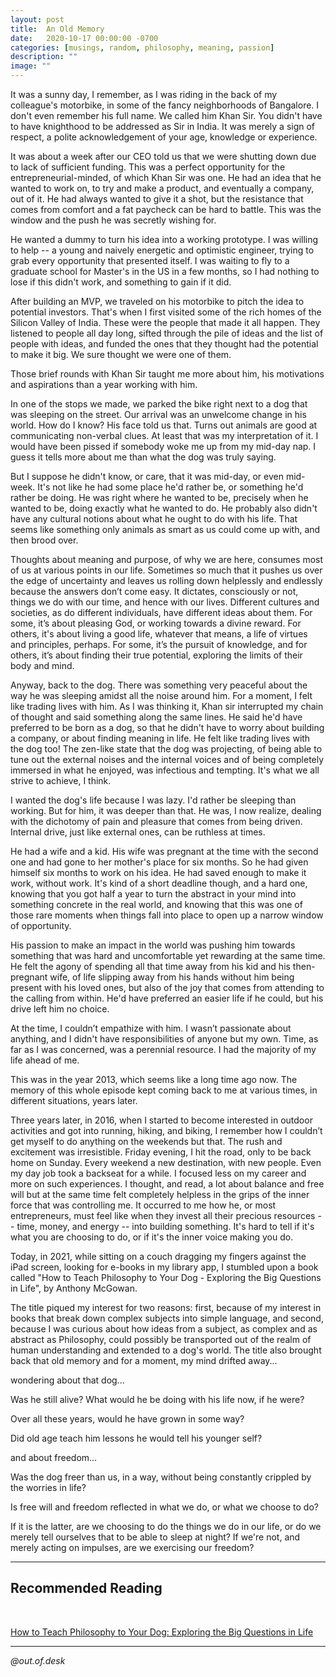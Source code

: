 ```yaml
---
layout: post
title:  An Old Memory
date:   2020-10-17 00:00:00 -0700
categories: [musings, random, philosophy, meaning, passion]
description: ""
image: ""
---
```


It was a sunny day, I remember, as I was riding in the back of my colleague's motorbike, in some of the fancy neighborhoods of Bangalore. I don't even remember his full name. We called him Khan Sir. You didn't have to have knighthood to be addressed as Sir in India. It was merely a sign of respect, a polite acknowledgement of your age, knowledge or experience.

It was about a week after our CEO told us that we were shutting down due to lack of sufficient funding. This was a perfect opportunity for the entrepreneurial-minded, of which Khan Sir was one. He had an idea that he wanted to work on, to try and make a product, and eventually a company, out of it. He had always wanted to give it a shot, but the resistance that comes from comfort and a fat paycheck can be hard to battle. This was the window and the push he was secretly wishing for.

He wanted a dummy to turn his idea into a working prototype. I was willing to help -- a young and naively energetic and optimistic engineer, trying to grab every opportunity that presented itself. I was waiting to fly to a graduate school for Master's in the US in a few months, so I had nothing to lose if this didn't work, and something to gain if it did.

After building an MVP, we traveled on his motorbike to pitch the idea to potential investors. That's when I first visited some of the rich homes of the Silicon Valley of India. These were the people that made it all happen. They listened to people all day long, sifted through the pile of ideas and the list of people with ideas, and funded the ones that they thought had the potential to make it big. We sure thought we were one of them.

Those brief rounds with Khan Sir taught me more about him, his motivations and aspirations than a year working with him.

In one of the stops we made, we parked the bike right next to a dog that was sleeping on the street. Our arrival was an unwelcome change in his world. How do I know? His face told us that. Turns out animals are good at communicating non-verbal clues. At least that was my interpretation of it. I would have been pissed if somebody woke me up from my mid-day nap. I guess it tells more about me than what the dog was truly saying.

But I suppose he didn't know, or care, that it was mid-day, or even mid-week. It's not like he had some place he'd rather be, or something he'd rather be doing. He was right where he wanted to be, precisely when he wanted to be, doing exactly what he wanted to do. He probably also didn't have any cultural notions about what he ought to do with his life. That seems like something only animals as smart as us could come up with, and then brood over.

Thoughts about meaning and purpose, of why we are here, consumes most of us at various points in our life. Sometimes so much that it pushes us over the edge of uncertainty and leaves us rolling down helplessly and endlessly because the answers don’t come easy. It dictates, consciously or not, things we do with our time, and hence with our lives. Different cultures and societies, as do different individuals, have different ideas about them. For some, it’s about pleasing God, or working towards a divine reward. For others, it's about living a good life, whatever that means, a life of virtues and principles, perhaps. For some, it’s the pursuit of knowledge, and for others, it’s about finding their true potential, exploring the limits of their body and mind.

Anyway, back to the dog. There was something very peaceful about the way he was sleeping amidst all the noise around him. For a moment, I felt like trading lives with him. As I was thinking it, Khan sir interrupted my chain of thought and said something along the same lines. He said he'd have preferred to be born as a dog, so that he didn't have to worry about building a company, or about finding meaning in life. He felt like trading lives with the dog too! The zen-like state that the dog was projecting, of being able to tune out the external noises and the internal voices and of being completely immersed in what he enjoyed, was infectious and tempting. It's what we all strive to achieve, I think.

I wanted the dog's life because I was lazy. I'd rather be sleeping than working. But for him, it was deeper than that. He was, I now realize, dealing with the dichotomy of pain and pleasure that comes from being driven. Internal drive, just like external ones, can be ruthless at times.

He had a wife and a kid. His wife was pregnant at the time with the second one and had gone to her mother's place for six months. So he had given himself six months to work on his idea. He had saved enough to make it work, without work. It's kind of a short deadline though, and a hard one, knowing that you got half a year to turn the abstract in your mind into something concrete in the real world, and knowing that this was one of those rare moments when things fall into place to open up a narrow window of opportunity.

His passion to make an impact in the world was pushing him towards something that was hard and uncomfortable yet rewarding at the same time. He felt the agony of spending all that time away from his kid and his then-pregnant wife, of life slipping away from his hands without him being present with his loved ones, but also of the joy that comes from attending to the calling from within. He'd have preferred an easier life if he could, but his drive left him no choice.

At the time, I couldn’t empathize with him. I wasn’t passionate about anything, and I didn't have responsibilities of anyone but my own. Time, as far as I was concerned, was a perennial resource. I had the majority of my life ahead of me.

This was in the year 2013, which seems like a long time ago now. The memory of this whole episode kept coming back to me at various times, in different situations, years later.

Three years later, in 2016, when I started to become interested in outdoor activities and got into running, hiking, and biking, I remember how I couldn’t get myself to do anything on the weekends but that. The rush and excitement was irresistible. Friday evening, I hit the road, only to be back home on Sunday. Every weekend a new destination, with new people. Even my day job took a backseat for a while. I focused less on my career and more on such experiences. I thought, and read, a lot about balance and free will but at the same time felt completely helpless in the grips of the inner force that was controlling me. It occurred to me how he, or most entrepreneurs, must feel like when they invest all their precious resources -- time, money, and energy -- into building something. It's hard to tell if it's what you are choosing to do, or if it's the inner voice making you do.

Today, in 2021, while sitting on a couch dragging my fingers against the iPad screen, looking for e-books in my library app, I stumbled upon a book called "How to Teach Philosophy to Your Dog - Exploring the Big Questions in Life", by Anthony McGowan.

The title piqued my interest for two reasons: first, because of my interest in books that break down complex subjects into simple language, and second, because I was curious about how ideas from a subject, as complex and as abstract as Philosophy, could possibly be transported out of the realm of human understanding and extended to a dog's world. The title also brought back that old memory and for a moment, my mind drifted away...

wondering about that dog...

Was he still alive? What would he be doing with his life now, if he were?

Over all these years, would he have grown in some way? 

Did old age teach him lessons he would tell his younger self?

and about freedom...

Was the dog freer than us, in a way, without being constantly crippled by the worries in life? 

Is free will and freedom reflected in what we do, or what we choose to do? 

If it is the latter, are we choosing to do the things we do in our life, or do we merely tell ourselves that to be able to sleep at night? If we're not, and merely acting on impulses, are we exercising our freedom?

---

## Recommended Reading
<br/>

[How to Teach Philosophy to Your Dog: Exploring the Big Questions in Life](https://www.amazon.com/dp/B07VS3WFK2/ref=dp-kindle-redirect?_encoding=UTF8&btkr=1)

---

*@out.of.desk*